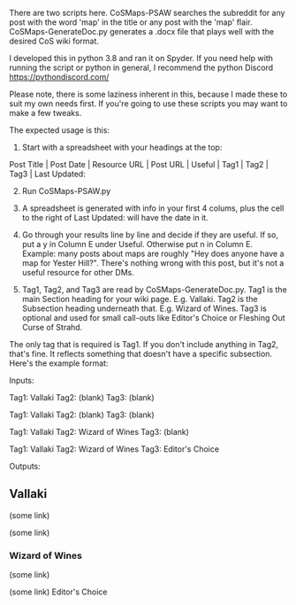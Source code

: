 There are two scripts here. CoSMaps-PSAW searches the subreddit for any post with the word 'map' in the title or any post with the 'map' flair. CoSMaps-GenerateDoc.py generates a .docx file that plays well with the desired CoS wiki format.

I developed this in python 3.8 and ran it on Spyder. If you need help with running the script or python in general, I recommend the python Discord https://pythondiscord.com/

Please note, there is some laziness inherent in this, because I made these to suit my own needs first. If you're going to use these scripts you may want to make a few tweaks.

The expected usage is this:
1) Start with a spreadsheet with your headings at the top:

Post Title |	Post Date |	Resource URL | Post URL |	Useful | Tag1 | Tag2 | Tag3 | Last Updated:

2) Run CoSMaps-PSAW.py
3) A spreadsheet is generated with info in your first 4 colums, plus the cell to the right of Last Updated: will have the date in it.
4) Go through your results line by line and decide if they are useful. If so, put a y in Column E under Useful. Otherwise put n in Column E.
Example: many posts about maps are roughly "Hey does anyone have a map for Yester Hill?". There's nothing wrong with this post, but it's not a useful resource for other DMs.

5) Tag1, Tag2, and Tag3 are read by CoSMaps-GenerateDoc.py. Tag1 is the main Section heading for your wiki page. E.g. Vallaki. Tag2 is the Subsection heading underneath that. E.g. Wizard of Wines. Tag3 is optional and used for small call-outs like Editor's Choice or Fleshing Out Curse of Strahd.

The only tag that is required is Tag1. If you don't include anything in Tag2, that's fine. It reflects something that doesn't have a specific subsection. Here's the example format:

Inputs:

Tag1: Vallaki Tag2: (blank) Tag3: (blank)

Tag1: Vallaki Tag2: (blank) Tag3: (blank)

Tag1: Vallaki Tag2: Wizard of Wines Tag3: (blank)

Tag1: Vallaki Tag2: Wizard of Wines Tag3: Editor's Choice

Outputs:
## Vallaki

(some link) 

(some link)

### Wizard of Wines

(some link)

(some link) Editor's Choice
